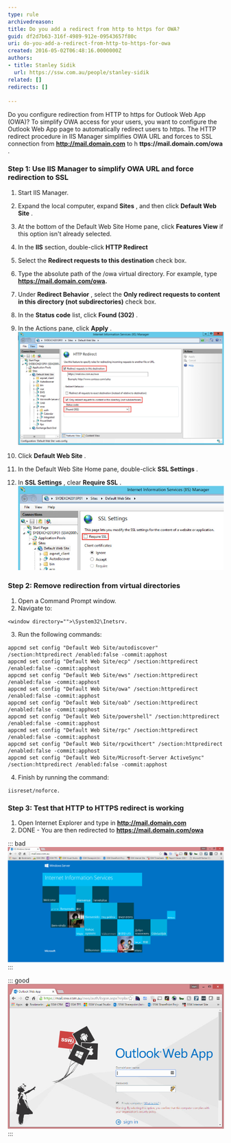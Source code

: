 ```yaml
---
type: rule
archivedreason: 
title: Do you add a redirect from http to https for OWA?
guid: df2d7b63-316f-4989-912e-09543657f80c
uri: do-you-add-a-redirect-from-http-to-https-for-owa
created: 2016-05-02T06:48:16.0000000Z
authors:
- title: Stanley Sidik
  url: https://ssw.com.au/people/stanley-sidik
related: []
redirects: []

---
```


Do you configure redirection from HTTP to https for Outlook Web App (OWA)? To simplify OWA access for your users, you want to configure the Outlook Web App page to automatically redirect users to https. The HTTP redirect procedure in IIS Manager simplifies OWA URL and forces to SSL connection from  **http://mail.domain.com** to h **ttps://mail.domain.com/owa** .

<!--endintro-->

### Step 1: Use IIS Manager to simplify OWA URL and force redirection to SSL

1. Start IIS Manager.
2. Expand the local computer, expand  **Sites** , and then click  **Default Web Site** .
3. At the bottom of the Default Web Site Home pane, click  **Features View** if this option isn't already selected.
4. In the  **IIS** section, double-click  **HTTP Redirect**
5. Select the  **Redirect requests to this destination** check box.
6. Type the absolute path of the /owa virtual directory. For example, type  **https://mail.domain.com/owa.**
7. Under  **Redirect Behavior** , select the  **Only redirect requests to content in this directory (not subdirectories)** check box.
8. In the  **Status code** list, click  **Found (302)** .
9. In the Actions pane, click  **Apply** . 
![](OWARedirect.jpg)  

10. Click  **Default Web Site** .
11. In the Default Web Site Home pane, double-click  **SSL Settings** .
12. In  **SSL Settings** , clear  **Require SSL** . 
![](OWARedirect2.jpg)  



### Step 2: Remove redirection from virtual directories

1. Open a Command Prompt window.
2. Navigate to:


```
<window directory="">\System32\Inetsrv.
```
3. Run the following commands:


```
appcmd set config "Default Web Site/autodiscover" /section:httpredirect /enabled:false -commit:apphost 
appcmd set config "Default Web Site/ecp" /section:httpredirect /enabled:false -commit:apphost
appcmd set config "Default Web Site/ews" /section:httpredirect /enabled:false -commit:apphost
appcmd set config "Default Web Site/owa" /section:httpredirect /enabled:false -commit:apphost
appcmd set config "Default Web Site/oab" /section:httpredirect /enabled:false -commit:apphost
appcmd set config "Default Web Site/powershell" /section:httpredirect /enabled:false -commit:apphost
appcmd set config "Default Web Site/rpc" /section:httpredirect /enabled:false -commit:apphost
appcmd set config "Default Web Site/rpcwithcert" /section:httpredirect /enabled:false -commit:apphost
appcmd set config "Default Web Site/Microsoft-Server ActiveSync" /section:httpredirect /enabled:false -commit:apphost
```
4. Finish by running the command:


```
iisreset/noforce.
```


### Step 3: Test that HTTP to HTTPS redirect is working

1. Open Internet Explorer and type in  **http://mail.domain.com**
2. DONE - You are then redirected to  **https://mail.domain.com/owa**



::: bad  
![Figure: Bad Example, no redirect in place for OWA](iisnoredirect.jpg)  
:::


::: good  
![Figure: Good Example, redirect from HTTP to https for OWA](iisredirect.jpg)  
:::
</window>
